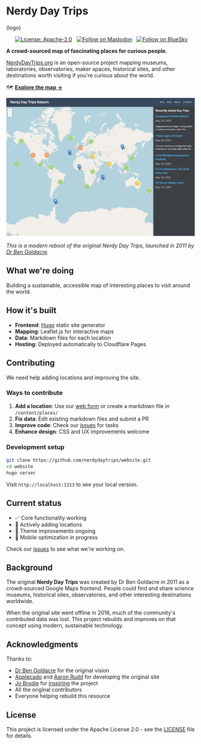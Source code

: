# Nerdy Day Trips

(logo)

<p align=center>
&nbsp;<a href="" target="_blank"><img alt="License: Apache-2.0" src="https://img.shields.io/badge/License-Apache%202.0-blue.svg"></a>
&nbsp;
<a rel="me" href="https://mastodon.social/@nerdydaytrips"><img alt="Follow on Mastodon" src="https://img.shields.io/badge/Mastodon-Follow-blue?logoColor=white&logo=mastodon"/></a>
&nbsp;
<a rel="me" href="https://bsky.app/profile/nerdydaytrips.bsky.social"><img alt="Follow on BlueSky" src="https://img.shields.io/badge/Bluesky-Follow-blue?logoColor=white&logo=Bluesky"/></a>
</p>

**A crowd-sourced map of fascinating places for curious people.**

[NerdyDayTrips.org](https://nerdydaytrips.org/) is an open-source project mapping museums, laboratories, observatories, maker spaces, historical sites, and other destinations worth visiting if you're curious about the world.

🗺️ **[Explore the map →](https://nerdydaytrips.org/)**

[![NerdyDayTrips.org](.github/ndt-screenshot_thumb.png)](https://nerdydaytrips.org/)

*This is a modern reboot of the original Nerdy Day Trips, launched in 2011 by [Dr Ben Goldacre](https://www.badscience.net/).*

## What we're doing

Building a sustainable, accessible map of interesting places to visit around the world.

## How it's built

- **Frontend**: [Hugo](https://gohugo.io/) static site generator
- **Mapping**: Leaflet.js for interactive maps
- **Data**: Markdown files for each location
- **Hosting**: Deployed automatically to Cloudflare Pages

## Contributing

We need help adding locations and improving the site.

### Ways to contribute

1. **Add a location**: Use our [web form](https://add.nerdydaytrips.org) or create a markdown file in `/content/places/`
2. **Fix data**: Edit existing markdown files and submit a PR
3. **Improve code**: Check our [issues](https://github.com/nerdydaytrips/website/issues) for tasks
4. **Enhance design**: CSS and UX improvements welcome

### Development setup

```bash
git clone https://github.com/nerdydaytrips/website.git
cd website
hugo server
```

Visit `http://localhost:1313` to see your local version.

## Current status

- ✅ Core functionality working
- 🔄 Actively adding locations
- 🎨 Theme improvements ongoing
- 📱 Mobile optimization in progress

Check our [issues](https://github.com/nerdydaytrips/website/issues) to see what we're working on.

## Background

The original **Nerdy Day Trips** was created by Dr Ben Goldacre in 2011 as a crowd-sourced Google Maps frontend. People could find and share science museums, historical sites, observatories, and other interesting destinations worldwide.

When the original site went offline in 2016, much of the community's contributed data was lost. This project rebuilds and improves on that concept using modern, sustainable technology.

## Acknowledgments

Thanks to:
- [Dr Ben Goldacre](https://www.badscience.net/) for the original vision
- [Applecado](http://www.applecado.co.uk/) and [Aaron Rudd](http://www.aaronrudd.co.uk/) for developing the original site
- [Jo Brodie](https://howtodotechystuff.wordpress.com/) for [inspiring](http://brodiesnotes.blogspot.com/2010/10/abandoned-britain-half-day-nerd-trips.html) the project
- All the original contributors
- Everyone helping rebuild this resource

## License

This project is licensed under the Apache License 2.0 - see the [LICENSE](LICENSE) file for details.